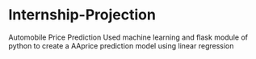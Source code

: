 # Internship-Projection
Automobile Price Prediction
Used machine learning and flask module of python to create a AAprice prediction model using linear regression
